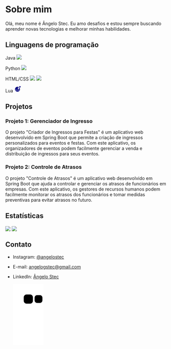 # Sobre mim

Olá, meu nome é Ângelo Stec. Eu amo desafios e estou sempre buscando aprender novas tecnologias e melhorar minhas habilidades.

## Linguagens de programação

Java <img height="20" src="https://cdn.jsdelivr.net/gh/devicons/devicon/icons/java/java-original-wordmark.svg" />

Python <img height="20" src="https://cdn.jsdelivr.net/gh/devicons/devicon/icons/python/python-original.svg" />

HTML/CSS <img height="20" src="https://cdn.jsdelivr.net/gh/devicons/devicon/icons/html5/html5-original.svg" /> <img height="20" src="https://cdn.jsdelivr.net/gh/devicons/devicon/icons/css3/css3-original.svg" />

Lua <img height="20" src="https://github.com/devicons/devicon/blob/1119b9f84c0290e0f0b38982099a2bd027a48bf1/icons/lua/lua-original-wordmark.svg" />

## Projetos

### Projeto 1: Gerenciador de Ingresso

O projeto "Criador de Ingressos para Festas" é um aplicativo web desenvolvido em Spring Boot que permite a criação de ingressos personalizados para eventos e festas. Com este aplicativo, os organizadores de eventos podem facilmente gerenciar a venda e distribuição de ingressos para seus eventos.

### Projeto 2: Controle de Atrasos

O projeto "Controle de Atrasos" é um aplicativo web desenvolvido em Spring Boot que ajuda a controlar e gerenciar os atrasos de funcionários em empresas. Com este aplicativo, os gestores de recursos humanos podem facilmente monitorar os atrasos dos funcionários e tomar medidas preventivas para evitar atrasos no futuro.

## Estatísticas

 <img align="center" height="170em" src="http://readme-stats-delta-sepia.vercel.app/api?username=angelogstec&show_icons=true&theme=highcontrast&include_all_commits=true&count_private=true"/>
  <img align="center" src="http://readme-stats-delta-sepia.vercel.app/api/top-langs/?username=angelogstec"/>

## Contato

- Instagram: [@angelostec](https://www.instagram.com/angelostec/)
- E-mail: [angelogstec@gmail.com](mailto:angelogstec@gmail.com)
- LinkedIn: [Ângelo Stec](https://www.linkedin.com/in/angelogstec/)
 
  ![Snake animation](https://github.com/angelogstec/angelogstec/blob/output/github-contribution-grid-snake.svg)
 
</div>
